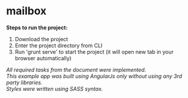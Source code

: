 # mailbox

**Steps to run the project:**

1. Download the project
2. Enter the project directory from CLI
3. Run 'grunt serve' to start the project (it will open new tab in your browser automatically)

*All required tasks from the document were implemented.* <br>
*This example app was built using AngularJs only without using any 3rd party libraries.* <br>
*Styles were written using SASS syntax.*
